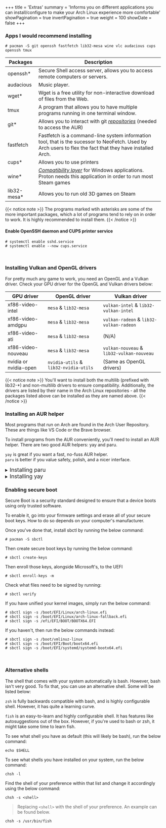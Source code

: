 +++
title = 'Extras'
summary = 'Informs you on different applications you can install/configure to make your Arch Linux experience more comfortable'
showPagination = true
invertPagination = true
weight = 100
showDate = false
+++

### Apps I would recommend installing

```
# pacman -S git openssh fastfetch lib32-mesa wine vlc audacious cups openssh tmux
```

Packages    | Description
----------- | ----------
openssh\*   | Secure Shell access server, allows you to access remote computers or servers. 
audacious   | Music player.
wget\*      | Wget is a free utility for non-interactive download of files from the Web. 
tmux        | A program that allows you to have multiple programs running in one terminal window.
git\*       | Allows you to interact with git [_repositories_](/arch-install-guide/glossary/repository) (needed to access the AUR) 
fastfetch   | Fastfetch is a command-line system information tool, that is the sucessor to NeoFetch. Used by Arch users to flex the fact that they have installed Arch.
cups\*      | Allows you to use printers
wine\*      | [_Compatibility layer_](/arch-install-guide/glossary/compatibility-layer) for Windows applications. Proton needs this application in order to run most Steam games
lib32-mesa\*| Allows you to run old 3D games on Steam

{{< notice note >}}
The programs marked wtih asterisks are some of the more important packages, which a lot of programs tend to rely on in order to work. It is highly recommended to install them.
{{< /notice >}}

#### Enable OpenSSH daemon and CUPS printer service
```
# systemctl enable sshd.service
# systemctl enable --now cups.service
```

</br>

### Installing Vulkan and OpenGL drivers

For pretty much any game to work, you need an OpenGL and a Vulkan driver. Check your GPU driver for the OpenGL and Vulkan drivers below:

GPU driver            | OpenGL driver                        | Vulkan driver                         |
--------------------- | ------------------------------------ | ------------------------------------- |
xf86-video-intel      | `mesa` & `lib32-mesa`                | `vulkan-intel` & `lib32-vulkan-intel`     |
xf86-video-amdgpu     | `mesa` & `lib32-mesa`                | `vulkan-radeon` & `lib32-vulkan-radeon`   |
xf86-video-ati        | `mesa` & `lib32-mesa`                | (N/A)                                 |
xf86-video-nouveau    | `mesa` & `lib32-mesa`                | `vulkan-nouveau` & `lib32-vulkan-nouveau` |
nvidia or nvidia-open | `nvidia-utils` & `lib32-nvidia-utils` | (Same as OpenGL drivers)               |

{{< notice note >}}
You'll want to install both the multilib (prefixed with lib32-*) and non-multilib drivers to ensure compatibility. Additionally, the drivers are listed by their name in the Arch Linux repositories - all the packages listed above can be installed as they are named above.
{{< /notice >}} 

### Installing an AUR helper

Most programs that run on Arch are found in the Arch User Repository. These are things like VS Code or the Brave browser.

To install programs from the AUR conveniently, you'll need to install an AUR helper. There are two good AUR helpers: yay and paru.

`yay` is great if you want a fast, no-fuss AUR helper.\
`paru` is better if you value safety, polish, and a nicer interface.

<details>
    <summary><span style="font-size:1.25em;">Installing paru</span></summary>

In order to install `paru`, you will need to have install `base-devel`. Ensure it is install by running the below command:
```
# pacman -S --needed base-devel
```

Then, install `paru` as shown below:
```
$ git clone https://aur.archlinux.org/paru.git && cd paru && makepkg -si
```

A guide on how to use `paru` can be found by running the below command:
```
man paru
``` 
And:
```
man paru.conf
```
---
</details>

<details>
    <summary><span style="font-size:1.25em;">Installing yay</span></summary>

In order to install `yay`, you will need to have install `base-devel`. Ensure it is install by running the below command:
```
# pacman -S --needed base-devel
```

Then, install `yay` as shown below:
```
$ git clone https://aur.archlinux.org/yay.git && cd yay && makepkg -si
```

A guide on how to use yay can be found [_here_](https://github.com/Jguer/yay?tab=readme-ov-file#examples-of-custom-operations)

---
</details>

### Enabling secure boot

Secure Boot is a security standard designed to ensure that a device boots using only trusted software. 

To enable it, go into your firmware settings and erase all of your secure boot keys. How to do so depends on your computer's manufacturer.

Once you've done that, install sbctl by running the below command:

```
# pacman -S sbctl
```

Then create secure boot keys by running the below command:
```
# sbctl create-keys
```

Then enroll those keys, alongside Microsoft's, to the UEFI
```
# sbctl enroll-keys -m
```

Check what files need to be signed by running:
```
# sbctl verify
```

If you have unified your kernel images, simply run the below command:
```
# sbctl sign -s /boot/EFI/Linux/arch-linux.efi
# sbctl sign -s /boot/EFI/Linux/arch-linux-fallback.efi
# sbctl sign -s /efi/EFI/BOOT/BOOTX64.EFI
```

If you haven't, then run the below commands instead:
```
# sbctl sign -s /boot/vmlinuz-linux
# sbctl sign -s /boot/EFI/Boot/bootx64.efi
# sbctl sign -s /boot/EFI/systemd/systemd-bootx64.efi
```

</br>

### Alternative shells

The shell that comes with your system automatically is bash. However, bash isn't very good. To fix that, you can use an alternative shell. Some will be listed below:

`zsh` is fully backwards compatible with bash, and is highly configurable shell. However, it has quite a learning curve.

`fish` is an easy-to-learn and highly configurable shell. It has features like autosuggestions out of the box. However, if you're used to bash or zsh, it might take some time to learn fish.

To see what shell you have as default (this will likely be bash), run the below command:
```
echo $SHELL
```

To see what shells you have installed on your system, run the below command:
```
chsh -l
```

Find the shell of your preference within that list and change it accordingly using the below command:
```
chsh -s <shell>
```

> Replacing ```<shell>``` with the shell of your preference. An example can be found below.

```
chsh -s /usr/bin/fish
```

<br/>